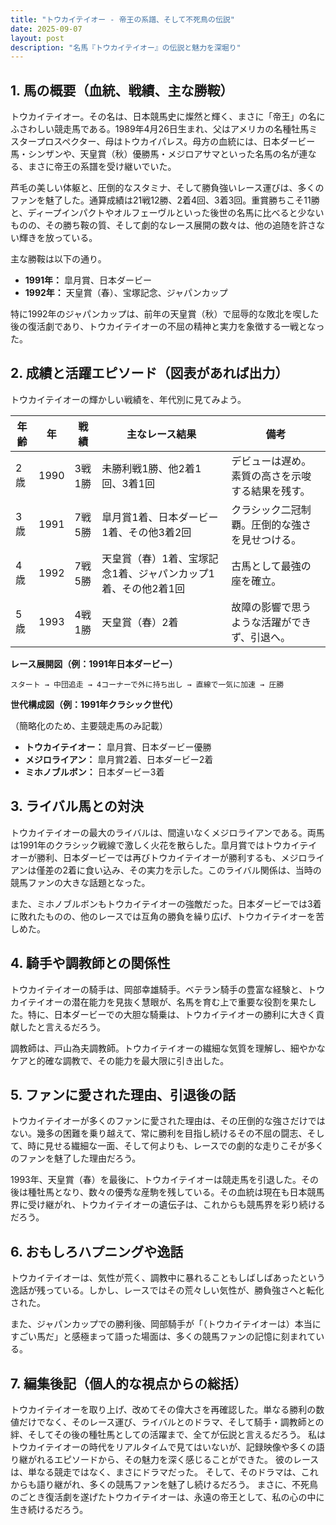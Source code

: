 ```yaml
---
title: "トウカイテイオー - 帝王の系譜、そして不死鳥の伝説"
date: 2025-09-07
layout: post
description: "名馬『トウカイテイオー』の伝説と魅力を深堀り"
---
```


## 1. 馬の概要（血統、戦績、主な勝鞍）

トウカイテイオー。その名は、日本競馬史に燦然と輝く、まさに「帝王」の名にふさわしい競走馬である。1989年4月26日生まれ、父はアメリカの名種牡馬ミスタープロスペクター、母はトウカイパレス。母方の血統には、日本ダービー馬・シンザンや、天皇賞（秋）優勝馬・メジロアサマといった名馬の名が連なる、まさに帝王の系譜を受け継いでいた。

芦毛の美しい体躯と、圧倒的なスタミナ、そして勝負強いレース運びは、多くのファンを魅了した。通算成績は21戦12勝、2着4回、3着3回。重賞勝ちこそ11勝と、ディープインパクトやオルフェーヴルといった後世の名馬に比べると少ないものの、その勝ち鞍の質、そして劇的なレース展開の数々は、他の追随を許さない輝きを放っている。

主な勝鞍は以下の通り。

* **1991年：** 皐月賞、日本ダービー
* **1992年：** 天皇賞（春）、宝塚記念、ジャパンカップ

特に1992年のジャパンカップは、前年の天皇賞（秋）で屈辱的な敗北を喫した後の復活劇であり、トウカイテイオーの不屈の精神と実力を象徴する一戦となった。


## 2. 成績と活躍エピソード（図表があれば出力）

トウカイテイオーの輝かしい戦績を、年代別に見てみよう。

| 年齢 | 年 | 戦績 | 主なレース結果 | 備考 |
|---|---|---|---|---|
| 2歳 | 1990 | 3戦1勝 |  未勝利戦1勝、他2着1回、3着1回 |  デビューは遅め。素質の高さを示唆する結果を残す。 |
| 3歳 | 1991 | 7戦5勝 | 皐月賞1着、日本ダービー1着、その他3着2回 |  クラシック二冠制覇。圧倒的な強さを見せつける。 |
| 4歳 | 1992 | 7戦5勝 | 天皇賞（春）1着、宝塚記念1着、ジャパンカップ1着、その他2着1回 |  古馬として最強の座を確立。 |
| 5歳 | 1993 | 4戦1勝 |  天皇賞（春）2着 |  故障の影響で思うような活躍ができず、引退へ。 |


**レース展開図（例：1991年日本ダービー）**

```
スタート → 中団追走 → 4コーナーで外に持ち出し → 直線で一気に加速 → 圧勝
```

**世代構成図（例：1991年クラシック世代）**

（簡略化のため、主要競走馬のみ記載）

* **トウカイテイオー：** 皐月賞、日本ダービー優勝
* **メジロライアン：** 皐月賞2着、日本ダービー2着
* **ミホノブルボン：** 日本ダービー3着


## 3. ライバル馬との対決

トウカイテイオーの最大のライバルは、間違いなくメジロライアンである。両馬は1991年のクラシック戦線で激しく火花を散らした。皐月賞ではトウカイテイオーが勝利、日本ダービーでは再びトウカイテイオーが勝利するも、メジロライアンは僅差の2着に食い込み、その実力を示した。このライバル関係は、当時の競馬ファンの大きな話題となった。

また、ミホノブルボンもトウカイテイオーの強敵だった。日本ダービーでは3着に敗れたものの、他のレースでは互角の勝負を繰り広げ、トウカイテイオーを苦しめた。


## 4. 騎手や調教師との関係性

トウカイテイオーの騎手は、岡部幸雄騎手。ベテラン騎手の豊富な経験と、トウカイテイオーの潜在能力を見抜く慧眼が、名馬を育む上で重要な役割を果たした。特に、日本ダービーでの大胆な騎乗は、トウカイテイオーの勝利に大きく貢献したと言えるだろう。

調教師は、戸山為夫調教師。トウカイテイオーの繊細な気質を理解し、細やかなケアと的確な調教で、その能力を最大限に引き出した。


## 5. ファンに愛された理由、引退後の話

トウカイテイオーが多くのファンに愛された理由は、その圧倒的な強さだけではない。幾多の困難を乗り越えて、常に勝利を目指し続けるその不屈の闘志、そして、時に見せる繊細な一面、そして何よりも、レースでの劇的な走りこそが多くのファンを魅了した理由だろう。

1993年、天皇賞（春）を最後に、トウカイテイオーは競走馬を引退した。その後は種牡馬となり、数々の優秀な産駒を残している。その血統は現在も日本競馬界に受け継がれ、トウカイテイオーの遺伝子は、これからも競馬界を彩り続けるだろう。


## 6. おもしろハプニングや逸話

トウカイテイオーは、気性が荒く、調教中に暴れることもしばしばあったという逸話が残っている。しかし、レースではその荒々しい気性が、勝負強さへと転化された。

また、ジャパンカップでの勝利後、岡部騎手が「（トウカイテイオーは）本当にすごい馬だ」と感極まって語った場面は、多くの競馬ファンの記憶に刻まれている。


## 7. 編集後記（個人的な視点からの総括）

トウカイテイオーを取り上げ、改めてその偉大さを再確認した。単なる勝利の数値だけでなく、そのレース運び、ライバルとのドラマ、そして騎手・調教師との絆、そしてその後の種牡馬としての活躍まで、全てが伝説と言えるだろう。  私はトウカイテイオーの時代をリアルタイムで見てはいないが、記録映像や多くの語り継がれるエピソードから、その魅力を深く感じることができた。  彼のレースは、単なる競走ではなく、まさにドラマだった。  そして、そのドラマは、これからも語り継がれ、多くの競馬ファンを魅了し続けるだろう。  まさに、不死鳥のごとき復活劇を遂げたトウカイテイオーは、永遠の帝王として、私の心の中に生き続けるだろう。
